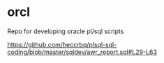 # orcl
Repo for developing oracle pl/sql scripts


https://github.com/heccrbq/plsql-sql-coding/blob/master/sqldev/awr_report.sql#L29-L63
